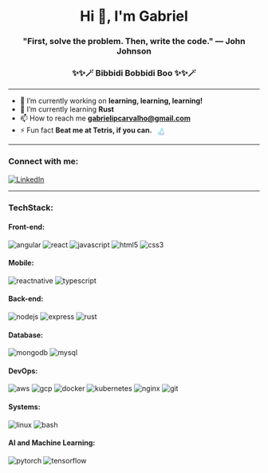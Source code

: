 <h1 align="center">Hi 👋, I'm Gabriel</h1>
<h3 align="center">"First, solve the problem. Then, write the code." — John Johnson</h3>
<h3 align="center">✨✨🪄 Bibbidi Bobbidi Boo ✨✨🪄</h3>

---

- 🔭 I’m currently working on **learning, learning, learning!**
- 🌱 I’m currently learning **Rust**
- 📫 How to reach me **gabrielipcarvalho@gmail.com**
- ⚡ Fun fact **Beat me at Tetris, if you can.**&nbsp;&nbsp;<img src="tetris.png" width="20" height="20" style="vertical-align: middle;" />


---

<h3 align="left">Connect with me:</h3>
<p align="left">
  <a href="https://linkedin.com/in/gabriel-ipcarvalho" target="blank"><img align="center" src="https://img.shields.io/badge/LinkedIn-%230077B5.svg?style=for-the-badge&logo=linkedin&logoColor=white" alt="LinkedIn" /></a>
</p>

---

<h3 align="left">TechStack:</h3>

<h4 align="left">Front-end:</h4>
<p align="left">
  <img src="https://img.shields.io/badge/Angular-DD0031?style=for-the-badge&logo=angular&logoColor=white" alt="angular" />
  <img src="https://img.shields.io/badge/React-20232A?style=for-the-badge&logo=react&logoColor=61DAFB" alt="react" />
  <img src="https://img.shields.io/badge/JavaScript-F7DF1E?style=for-the-badge&logo=javascript&logoColor=black" alt="javascript" />
  <img src="https://img.shields.io/badge/HTML5-E34F26?style=for-the-badge&logo=html5&logoColor=white" alt="html5" />
  <img src="https://img.shields.io/badge/CSS3-1572B6?style=for-the-badge&logo=css3&logoColor=white" alt="css3" />
</p>

<h4 align="left">Mobile:</h4>
<p align="left">
  <img src="https://img.shields.io/badge/React_Native-20232A?style=for-the-badge&logo=react&logoColor=61DAFB" alt="reactnative" />
  <img src="https://img.shields.io/badge/TypeScript-007ACC?style=for-the-badge&logo=typescript&logoColor=white" alt="typescript" />
</p>

<h4 align="left">Back-end:</h4>
<p align="left">
  <img src="https://img.shields.io/badge/Node.js-339933?style=for-the-badge&logo=nodedotjs&logoColor=white" alt="nodejs" />
  <img src="https://img.shields.io/badge/Express.js-404D59?style=for-the-badge" alt="express" />
  <img src="https://img.shields.io/badge/Rust-000000?style=for-the-badge&logo=rust&logoColor=white" alt="rust" />
</p>

<h4 align="left">Database:</h4>
<p align="left">
  <img src="https://img.shields.io/badge/MongoDB-4EA94B?style=for-the-badge&logo=mongodb&logoColor=white" alt="mongodb" />
  <img src="https://img.shields.io/badge/MySQL-4479A1?style=for-the-badge&logo=mysql&logoColor=white" alt="mysql" />
</p>

<h4 align="left">DevOps:</h4>
<p align="left">
  <img src="https://img.shields.io/badge/Amazon_AWS-232F3E?style=for-the-badge&logo=amazonaws&logoColor=white" alt="aws" />
  <img src="https://img.shields.io/badge/Google_Cloud-4285F4?style=for-the-badge&logo=googlecloud&logoColor=white" alt="gcp" />
  <img src="https://img.shields.io/badge/Docker-2496ED?style=for-the-badge&logo=docker&logoColor=white" alt="docker" />
  <img src="https://img.shields.io/badge/Kubernetes-326CE5?style=for-the-badge&logo=kubernetes&logoColor=white" alt="kubernetes" />
  <img src="https://img.shields.io/badge/Nginx-009639?style=for-the-badge&logo=nginx&logoColor=white" alt="nginx" />
  <img src="https://img.shields.io/badge/Git-F05032?style=for-the-badge&logo=git&logoColor=white" alt="git" />
</p>

<h4 align="left">Systems:</h4>
<p align="left">
  <img src="https://img.shields.io/badge/Linux-FCC624?style=for-the-badge&logo=linux&logoColor=black" alt="linux" />
  <img src="https://img.shields.io/badge/GNU_Bash-4EAA25?style=for-the-badge&logo=gnubash&logoColor=white" alt="bash" />
</p>

<h4 align="left">AI and Machine Learning:</h4>
<p align="left">
  <img src="https://img.shields.io/badge/PyTorch-EE4C2C?style=for-the-badge&logo=pytorch&logoColor=white" alt="pytorch" />
  <img src="https://img.shields.io/badge/TensorFlow-FF6F00?style=for-the-badge&logo=tensorflow&logoColor=white" alt="tensorflow" />
</p>
